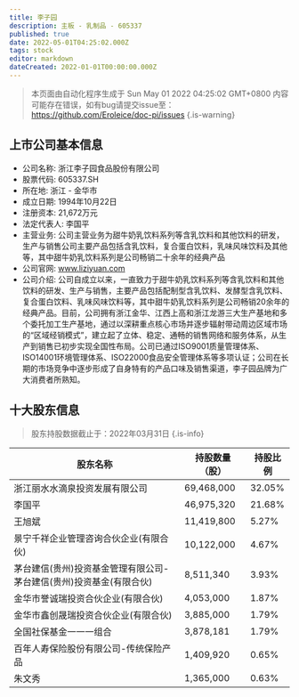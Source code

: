 ```yaml
---
title: 李子园
description: 主板 - 乳制品 - 605337
published: true
date: 2022-05-01T04:25:02.000Z
tags: stock
editor: markdown
dateCreated: 2022-01-01T00:00:00.000Z
---
```


> 本页面由自动化程序生成于 Sun May 01 2022 04:25:02 GMT+0800
> 内容可能存在错误，如有bug请提交issue至：https://github.com/Eroleice/doc-pi/issues
{.is-warning}

## 上市公司基本信息
- 公司名称: 浙江李子园食品股份有限公司
- 股票代码: 605337.SH
- 所在地: 浙江 - 金华市
- 成立日期: 1994年10月22日
- 注册资本: 21,672万元
- 法定代表人: 李国平
- 主营业务: 公司主营业务为甜牛奶乳饮料系列等含乳饮料和其他饮料的研发，生产与销售公司主要产品包括含乳饮料，复合蛋白饮料，乳味风味饮料及其他等，其中甜牛奶乳饮料系列是公司畅销二十余年的经典产品
- 公司官网: www.liziyuan.com
- 公司介绍: 公司自成立以来，一直致力于甜牛奶乳饮料系列等含乳饮料和其他饮料的研发、生产与销售，主要产品包括配制型含乳饮料、发酵型含乳饮料、复合蛋白饮料、乳味风味饮料等，其中甜牛奶乳饮料系列是公司畅销20余年的经典产品。目前，公司拥有浙江金华、江西上高和浙江龙游三大生产基地和多个委托加工生产基地，通过以深耕重点核心市场并逐步辐射带动周边区域市场的“区域经销模式”，建立起了立体、稳定、通畅的销售网络和服务体系，从生产到销售已初步实现全国性布局。公司已通过ISO9001质量管理体系、ISO14001环境管理体系、ISO22000食品安全管理体系等多项认证；公司在长期的市场竞争中逐步形成了自身特有的产品口味及销售渠道，李子园品牌为广大消费者所熟知。


## 十大股东信息
> 股东持股数据截止于：2022年03月31日
{.is-info}

| 股东名称 | 持股数量（股） | 持股比例 |
| --- | --- | --- |
| 浙江丽水水滴泉投资发展有限公司 | 69,468,000 | 32.05% |
| 李国平 | 46,975,320 | 21.68% |
| 王旭斌 | 11,419,800 | 5.27% |
| 景宁千祥企业管理咨询合伙企业(有限合伙) | 10,122,000 | 4.67% |
| 茅台建信(贵州)投资基金管理有限公司-茅台建信(贵州)投资基金(有限合伙) | 8,511,340 | 3.93% |
| 金华市誉诚瑞投资合伙企业(有限合伙) | 4,053,000 | 1.87% |
| 金华市鑫创晟瑞投资合伙企业(有限合伙) | 3,885,000 | 1.79% |
| 全国社保基金一一一组合 | 3,878,181 | 1.79% |
| 百年人寿保险股份有限公司-传统保险产品 | 1,409,920 | 0.65% |
| 朱文秀 | 1,365,000 | 0.63% |




